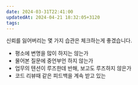 ```yaml
---
date: 2024-03-31T22:41:00
updatedAt: 2024-04-21 18:32:05+3120
tags: 
---
```

신뢰를 잃어버리는 몇 가지 습관은 체크하는게 좋겠습니다.

- 평소에 변명을 많이 하지는 않는가
- 물어본 질문에 중언부언 하지 않는가
- 업무의 텐션이 루즈한데 반해, 보고도 루즈하지 않은가 
- 코드 리뷰때 같은 피드백을 계속 받고 있는